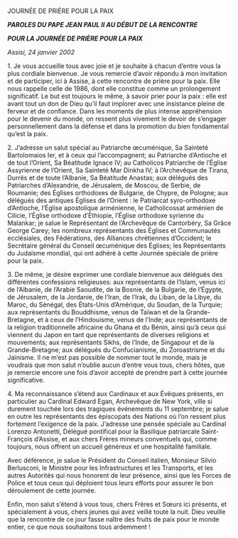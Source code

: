JOURNÉE DE PRIÈRE POUR LA PAIX

***PAROLES DU PAPE JEAN PAUL II* *AU DÉBUT DE LA RENCONTRE***

***POUR LA JOURNÉE DE PRIÈRE POUR LA PAIX***

*Assisi, 24 janvier 2002*

1\. Je vous accueille tous avec joie et je souhaite à chacun d’entre vous la plus cordiale bienvenue. Je vous remercie d’avoir répondu à mon invitation et de participer, ici à Assise, à cette rencontre de prière pour la paix. Elle nous rappelle celle de 1986, dont elle constitue comme un prolongement significatif. Le but est toujours le même, à savoir prier pour la paix : elle est avant tout un don de Dieu qu’il faut implorer avec une insistance pleine de ferveur et de confiance. Dans les moments de plus intense appréhension pour le devenir du monde, on ressent plus vivement le devoir de s’engager personnellement dans la défense et dans la promotion du bien fondamental qu’est la paix.

2\. J’adresse un salut spécial au Patriarche œcuménique, Sa Sainteté Bartolomaios Ier, et à ceux qui l’accompagnent; au Patriarche d’Antioche et de tout l’Orient, Sa Béatitude Ignace IV; au Catholicos Patriarche de l’Église Assyrienne de l’Orient, Sa Sainteté Mar Dinkha IV; à l’Archevêque de Tirana, Durrës et de toute l’Albanie, Sa Béatitude Anastas; aux délégués des Patriarches d’Alexandrie, de Jérusalem, de Moscou, de Serbie, de Roumanie; des Églises orthodoxes de Bulgarie, de Chypre, de Pologne; aux délégués des antiques Églises de l’Orient : le Patriarcat syro-orthodoxe d’Antioche, l’Église apostolique arménienne, le Catholicossat arménien de Cilicie, l’Église orthodoxe d’Éthiopie, l’Église orthodoxe syrienne du Malankar; je salue le Représentant de l’Archevêque de Cantorbéry, Sa Grâce George Carey; les nombreux représentants des Églises et Communautés ecclésiales, des Fédérations, des Alliances chrétiennes d’Occident; le Secrétaire général du Conseil œcuménique des Églises; les Représentants du Judaïsme mondial, qui ont adhéré à cette Journée spéciale de prière pour la paix.

3\. De même, je désire exprimer une cordiale bienvenue aux délégués des différentes confessions religieuses: aux représentants de l’Islam, venus ici de l’Albanie, de l’Arabie Saoudite, de la Bosnie, de la Bulgarie, de l’Égypte, de Jérusalem, de la Jordanie, de l’Iran, de l’Irak, du Liban, de la Libye, du Maroc, du Sénégal, des États-Unis d’Amérique, du Soudan, de la Turquie; aux représentants du Bouddhisme, venus de Taïwan et de la Grande-Bretagne, et à ceux de l’Hindouisme, venus de l’Inde; aux représentants de la religion traditionnelle africaine du Ghana et du Bénin, ainsi qu’à ceux qui viennent du Japon en tant que représentants de diverses religions et mouvements; aux représentants Sikhs, de l’Inde, de Singapour et de la Grande-Bretagne; aux délégués du Confucianisme, du Zoroastrisme et du Jaïnisme. Il ne m’est pas possible de nommer tout le monde, mais je voudrais que mon salut n’oublie aucun d’entre vous tous, chers hôtes, que je remercie encore une fois d’avoir accepté de prendre part à cette journée significative.

4\. Ma reconnaissance s’étend aux Cardinaux et aux Évêques présents, en particulier au Cardinal Edward Egan, Archevêque de New York, ville si durement touchée lors des tragiques événements du 11 septembre; je salue en outre les représentants des épiscopats des Nations où l’on ressent plus fortement l’exigence de la paix. J’adresse une pensée spéciale au Cardinal Lorenzo Antonetti, Délégué pontifical pour la Basilique patriarcale Saint-François d’Assise, et aux chers Frères mineurs conventuels qui, comme toujours, nous offrent un accueil généreux et une hospitalité familiale.

Avec déférence, je salue le Président du Conseil italien, Monsieur Silvio Berlusconi, le Ministre pour les Infrastructures et les Transports, et les autres Autorités qui nous honorent de leur présence, ainsi que les Forces de Police et tous ceux qui déploient tous leurs efforts pour assurer le bon déroulement de cette journée.

Enfin, mon salut s’étend à vous tous, chers Frères et Sœurs ici présents, et spécialement à vous, chers jeunes qui avez veillé toute la nuit. Dieu veuille que la rencontre de ce jour fasse naître des fruits de paix pour le monde entier, ce que nous souhaitons tous ardemment !